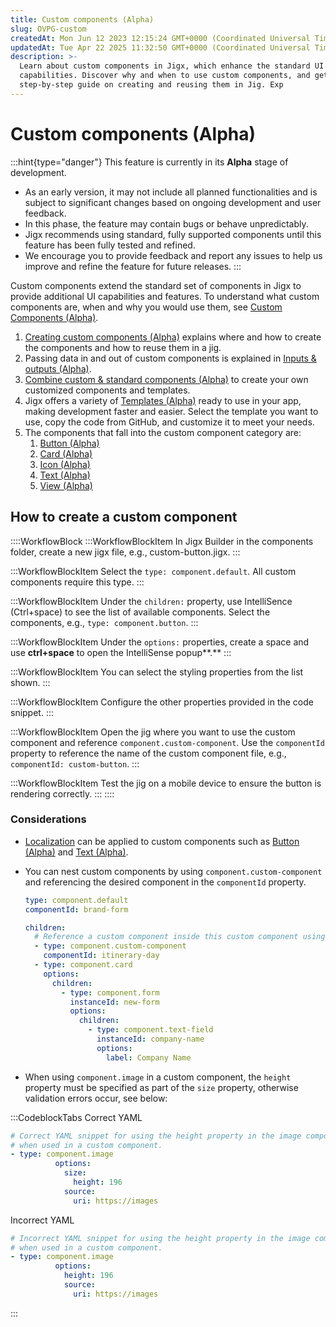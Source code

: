 ```yaml
---
title: Custom components (Alpha)
slug: OVPG-custom
createdAt: Mon Jun 12 2023 12:15:24 GMT+0000 (Coordinated Universal Time)
updatedAt: Tue Apr 22 2025 11:32:50 GMT+0000 (Coordinated Universal Time)
description: >-
  Learn about custom components in Jigx, which enhance the standard UI
  capabilities. Discover why and when to use custom components, and get a
  step-by-step guide on creating and reusing them in Jig. Exp
---
```


# Custom components (Alpha)

:::hint{type="danger"} This feature is currently in its **Alpha** stage of development.

* As an early version, it may not include all planned functionalities and is subject to significant changes based on ongoing development and user feedback.
* In this phase, the feature may contain bugs or behave unpredictably.
* Jigx recommends using standard, fully supported components until this feature has been fully tested and refined.
* We encourage you to provide feedback and report any issues to help us improve and refine the feature for future releases. :::

Custom components extend the standard set of components in Jigx to provide additional UI capabilities and features. To understand what custom components are, when and why you would use them, see [Custom Components (Alpha)](https://docs.jigx.com/custom-components-alpha).

1. [Creating custom components (Alpha)](https://docs.jigx.com/creating-custom-components-alpha) explains where and how to create the components and how to reuse them in a jig.
2. Passing data in and out of custom components is explained in [Inputs & outputs (Alpha)](https://docs.jigx.com/inputs-and-outputs-alpha).
3. [Combine custom & standard components (Alpha)](<Custom components _Alpha_/Combine custom _ standard components _Alpha_.md>) to create your own customized components and templates.
4. Jigx offers a variety of [Templates (Alpha)](<Custom components _Alpha_/Templates _Alpha_.md>) ready to use in your app, making development faster and easier. Select the template you want to use, copy the code from GitHub, and customize it to meet your needs.
5. The components that fall into the custom component category are:
   1. [Button (Alpha)](<Custom components _Alpha_/Button _Alpha_.md>)
   2. [Card (Alpha)](<Custom components _Alpha_/Card _Alpha_.md>)
   3. [Icon (Alpha)](<Custom components _Alpha_/Icon _Alpha_.md>)
   4. [Text (Alpha)](<Custom components _Alpha_/Text _Alpha_.md>)
   5. [View (Alpha)](<Custom components _Alpha_/View _Alpha_.md>)

## How to create a custom component

::::WorkflowBlock :::WorkflowBlockItem In Jigx Builder in the components folder, create a new jigx file, e.g., custom-button.jigx. :::

:::WorkflowBlockItem Select the `type: component.default`. All custom components require this type. :::

:::WorkflowBlockItem Under the `children:` property, use IntelliSence (Ctrl+space) to see the list of available components. Select the components, e.g., `type: component.button`. :::

:::WorkflowBlockItem Under the `options:` properties, create a space and use **ctrl+space** to open the IntelliSense popup\*\*.\*\* :::

:::WorkflowBlockItem You can select the styling properties from the list shown. :::

:::WorkflowBlockItem Configure the other properties provided in the code snippet. :::

:::WorkflowBlockItem Open the jig where you want to use the custom component and reference `component.custom-component`. Use the `componentId` property to reference the name of the custom component file, e.g., `componentId: custom-button`. :::

:::WorkflowBlockItem Test the jig on a mobile device to ensure the button is rendering correctly. ::: ::::

### Considerations

* [Localization](https://docs.jigx.com/localization) can be applied to custom components such as [Button (Alpha)](<Custom components _Alpha_/Button _Alpha_.md>) and [Text (Alpha)](<Custom components _Alpha_/Text _Alpha_.md>).
* You can nest custom components by using `component.custom-component` and referencing the desired component in the `componentId` property.

    ```yaml
    type: component.default
    componentId: brand-form

    children:
      # Reference a custom component inside this custom component using componentId.
      - type: component.custom-component
        componentId: itinerary-day
      - type: component.card
        options:
          children:
            - type: component.form
              instanceId: new-form
              options:
                children:
                  - type: component.text-field
                    instanceId: company-name
                    options:
                      label: Company Name
    ```

* When using `component.image` in a custom component, the `height` property must be specified as part of the `size` property, otherwise validation errors occur, see below:

:::CodeblockTabs Correct YAML

```yaml
# Correct YAML snippet for using the height property in the image component,
# when used in a custom component.
- type: component.image
          options:
            size:
              height: 196
            source:
              uri: https://images
```

Incorrect YAML

```yaml
# Incorrect YAML snippet for using the height property in the image component,
# when used in a custom component.
- type: component.image
          options:
            height: 196
            source:
              uri: https://images
```

:::
